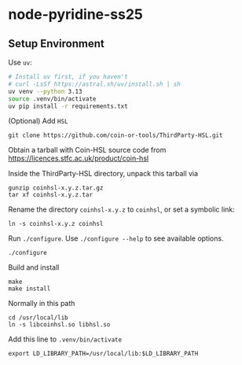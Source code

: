 # node-pyridine-ss25

## Setup Environment

Use `uv`:

```bash
# Install uv first, if you haven't
# curl -LsSf https://astral.sh/uv/install.sh | sh
uv venv --python 3.13
source .venv/bin/activate
uv pip install -r requirements.txt
```

(Optional) Add `HSL`

```shell
git clone https://github.com/coin-or-tools/ThirdParty-HSL.git
```

Obtain a tarball with Coin-HSL source code from https://licences.stfc.ac.uk/product/coin-hsl

Inside the ThirdParty-HSL directory, unpack this tarball via

```shell
gunzip coinhsl-x.y.z.tar.gz
tar xf coinhsl-x.y.z.tar
```

Rename the directory `coinhsl-x.y.z` to `coinhsl`, or set a symbolic link:

```shell
ln -s coinhsl-x.y.z coinhsl
```

Run `./configure`. Use `./configure --help` to see available options.

```shell
./configure
```

Build and install

```shell
make
make install
```

Normally in this path

```shell
cd /usr/local/lib
ln -s libcoinhsl.so libhsl.so
```

Add this line to `.venv/bin/activate`

```shell
export LD_LIBRARY_PATH=/usr/local/lib:$LD_LIBRARY_PATH
```
